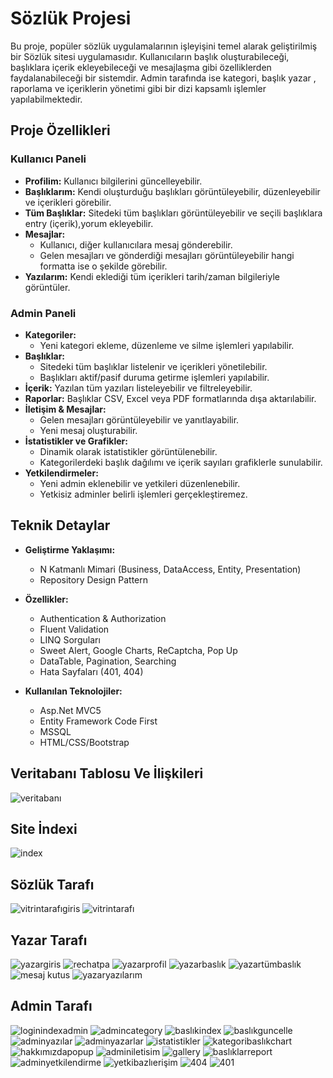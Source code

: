 # Sözlük Projesi
Bu proje, popüler sözlük uygulamalarının işleyişini temel alarak geliştirilmiş bir Sözlük sitesi uygulamasıdır. Kullanıcıların başlık oluşturabileceği, başlıklara içerik ekleyebileceği ve mesajlaşma gibi özelliklerden faydalanabileceği bir sistemdir. Admin tarafında ise kategori, başlık yazar , raporlama ve içeriklerin yönetimi gibi bir dizi kapsamlı işlemler yapılabilmektedir.

## Proje Özellikleri

### Kullanıcı Paneli
- **Profilim:** Kullanıcı bilgilerini güncelleyebilir.
- **Başlıklarım:** Kendi oluşturduğu başlıkları görüntüleyebilir, düzenleyebilir ve içerikleri görebilir.
- **Tüm Başlıklar:** Sitedeki tüm başlıkları görüntüleyebilir ve seçili başlıklara entry (içerik),yorum ekleyebilir.
- **Mesajlar:** 
  - Kullanıcı, diğer kullanıcılara mesaj gönderebilir.
  - Gelen mesajları ve gönderdiği mesajları görüntüleyebilir hangi formatta ise o şekilde görebilir.
- **Yazılarım:** Kendi eklediği tüm içerikleri tarih/zaman bilgileriyle görüntüler.

### Admin Paneli
- **Kategoriler:** 
  - Yeni kategori ekleme, düzenleme ve silme işlemleri yapılabilir.
- **Başlıklar:** 
  - Sitedeki tüm başlıklar listelenir ve içerikleri yönetilebilir.
  - Başlıkları aktif/pasif duruma getirme işlemleri yapılabilir.
- **İçerik:** Yazılan tüm yazıları listeleyebilir ve filtreleyebilir.
- **Raporlar:** Başlıklar CSV, Excel veya PDF formatlarında dışa aktarılabilir.
- **İletişim & Mesajlar:** 
  - Gelen mesajları görüntüleyebilir ve yanıtlayabilir.
  - Yeni mesaj oluşturabilir.
- **İstatistikler ve Grafikler:** 
  - Dinamik olarak istatistikler görüntülenebilir.
  - Kategorilerdeki başlık dağılımı ve içerik sayıları grafiklerle sunulabilir.
- **Yetkilendirmeler:**
  - Yeni admin eklenebilir ve yetkileri düzenlenebilir.
  - Yetkisiz adminler belirli işlemleri gerçekleştiremez.

## Teknik Detaylar
- **Geliştirme Yaklaşımı:**
  - N Katmanlı Mimari (Business, DataAccess, Entity, Presentation)
  - Repository Design Pattern
- **Özellikler:**
  - Authentication & Authorization
  - Fluent Validation
  - LINQ Sorguları
  - Sweet Alert, Google Charts, ReCaptcha, Pop Up
  - DataTable, Pagination, Searching
  - Hata Sayfaları (401, 404)

- **Kullanılan Teknolojiler:**
  - Asp.Net MVC5
  - Entity Framework Code First
  - MSSQL
  - HTML/CSS/Bootstrap

## Veritabanı Tablosu Ve İlişkileri
![veritabanı](https://github.com/user-attachments/assets/54ec2353-7106-417b-95cf-f8c82f2e6995)

## Site İndexi
![index](https://github.com/user-attachments/assets/f03624a5-c01c-4ea5-a2ac-30d7631a666b)

## Sözlük Tarafı
![vitrintarafıgiris](https://github.com/user-attachments/assets/706b6cb9-d66d-4ff4-9a99-5e083014285c)
![vitrintarafı](https://github.com/user-attachments/assets/f1a90fec-4417-445f-9030-57d50f9d2520)

## Yazar Tarafı
![yazargiris](https://github.com/user-attachments/assets/053da039-feaf-49da-8a27-5a1f2873759a)
![rechatpa](https://github.com/user-attachments/assets/56a3ecc4-1aa1-44bf-bfbe-14f57e4a9594)
![yazarprofil](https://github.com/user-attachments/assets/5cb5afa3-5e1e-4a5a-9e8c-4f9d7fb934b0)
![yazarbaslık](https://github.com/user-attachments/assets/7876ac2d-ba82-45e4-9363-d3711077e5b6)
![yazartümbaslık](https://github.com/user-attachments/assets/3abf0401-85bf-4400-a39c-645bf99657ae)
![mesaj kutus](https://github.com/user-attachments/assets/795c0938-994d-447c-87d3-54f929b2ed3c)
![yazaryazılarım](https://github.com/user-attachments/assets/afbc8620-715b-4600-9f2a-3064a2a6d72d)

## Admin Tarafı
![loginindexadmin](https://github.com/user-attachments/assets/7c64d999-0951-4242-8e40-e172984f4bf7)
![admincategory](https://github.com/user-attachments/assets/32b1a0ac-df1f-4dbe-9ba6-d747d8c75770)
![baslıkindex](https://github.com/user-attachments/assets/9984d2e4-8c77-4cd1-b43a-6470134ccc67)
![baslıkguncelle](https://github.com/user-attachments/assets/5ded33c0-9205-44ae-9cc0-29cc918b4e51)
![adminyazılar](https://github.com/user-attachments/assets/1b32aff8-aa0a-4fe6-8d8e-7c064b519f83)
![adminyazarlar](https://github.com/user-attachments/assets/a7bf83b2-8321-4106-9cfc-7d6d2c1c2dec)
![istatistikler](https://github.com/user-attachments/assets/a436acc9-fc98-4687-9dbc-a1f15363e661)
![kategoribaslıkchart](https://github.com/user-attachments/assets/358ea49d-cb45-432d-80f9-1b78cea7b493)
![hakkımızdapopup](https://github.com/user-attachments/assets/ff90613b-a6f5-48ef-8d1e-7d0df30881e2)
![adminiletisim](https://github.com/user-attachments/assets/13449e09-73aa-46fe-9a88-273cd0a2780a)
![gallery](https://github.com/user-attachments/assets/e0896a10-f145-410f-b90c-1a8b1bb8084d)
![baslıklarreport](https://github.com/user-attachments/assets/9d60d738-cc45-4f3b-832e-ad5dbbbba481)
![adminyetkilendirme](https://github.com/user-attachments/assets/888c3855-9b6d-4f3f-9dfd-72c4c1475214)
![yetkibazlıerişim](https://github.com/user-attachments/assets/fc0f5ac5-eb7e-40af-96d1-a57a1a793b1c)
![404](https://github.com/user-attachments/assets/4cecac25-ca5f-4268-8d8d-8910431fc4aa)
![401](https://github.com/user-attachments/assets/986548fb-fb7b-4237-b7d0-e64e17b3a873)












